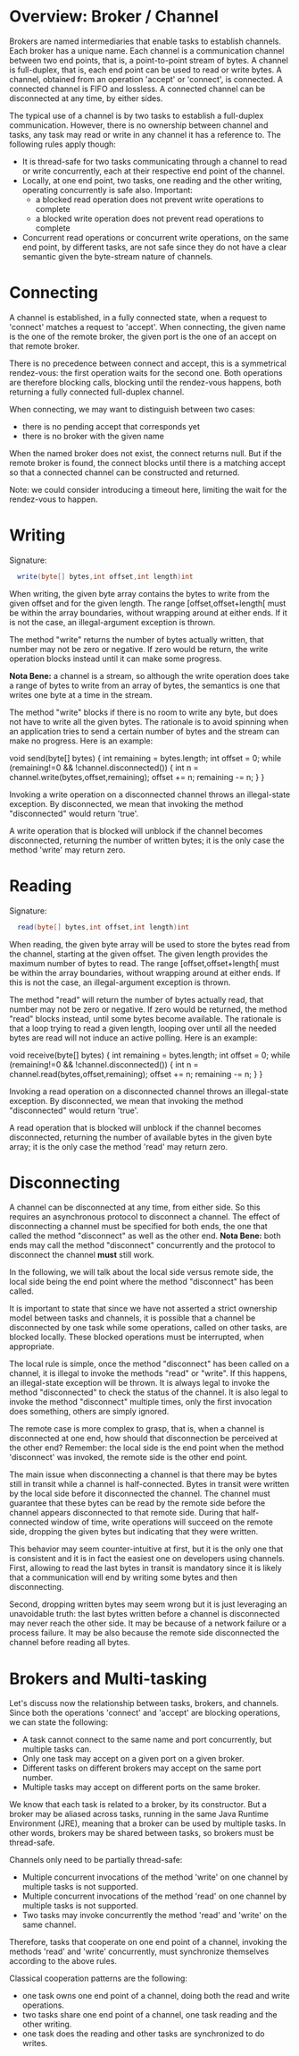 
# Overview: Broker / Channel

Brokers are named intermediaries that enable tasks to establish channels. Each broker has a unique name. Each channel is a communication channel between two end points, that is, a point-to-point stream of bytes. A channel is full-duplex, that is, each end point can be used to read or write bytes. A channel, obtained from an operation 'accept' or 'connect', is connected. A connected channel is FIFO and lossless. A connected channel can be disconnected at any time, by either sides.

The typical use of a channel is by two tasks to establish a full-duplex communication. However, there is no ownership between channel and tasks, any task may read or write in any channel it has a reference to. The following rules apply though:

- It is thread-safe for two tasks communicating through a channel to read or write concurrently, each at their respective end point of the channel. 
- Locally, at one end point, two tasks, one reading and the other writing, operating concurrently is safe also. Important: 
  - a blocked read operation does not prevent write operations to complete  
  - a blocked write operation does not prevent read operations to complete
- Concurrent read operations or concurrent write operations, on the same end point, by different tasks, are not safe since they do not have a clear semantic given the byte-stream nature of channels.  

# Connecting

A channel is established, in a fully connected state, when a request to 'connect' matches a request to 'accept'. When connecting, the given name is the one of the remote broker, the given port is the one of an accept on that remote broker. 

There is no precedence between connect and accept, this is a symmetrical rendez-vous: the first operation waits for the second one. Both operations are therefore blocking calls, blocking until the rendez-vous happens, both returning a fully connected full-duplex channel.

When connecting, we may want to distinguish between two cases: 
- there is no pending accept that corresponds yet 
- there is no broker with the given name 

When the named broker does not exist, the connect returns null. But if the remote broker is found, the connect blocks until there is a matching accept so that a connected channel can be constructed and returned. 

Note: we could consider introducing a timeout here, limiting the wait for the rendez-vous to happen.

# Writing

Signature: 
```java
  write(byte[] bytes,int offset,int length)int
```

When writing, the given byte array contains the bytes to write from the given offset and for the given length. The range [offset,offset+length[ must be within the array boundaries, without wrapping around at either ends. If it is not the case, an illegal-argument exception is thrown.

The method "write" returns the number of bytes actually written, that number may not be zero or negative. If zero would be return, the write operation blocks instead until it can make some progress.

**Nota Bene:** a channel is a stream, so although the write operation does take a range of bytes to write from an array of bytes, the semantics is one that writes one byte at a time in the stream.

The method "write" blocks if there is no room to write any byte, but does not have to write all the given bytes. The rationale is to avoid spinning when an application tries to send a certain number of bytes and the stream can make no progress. Here is an example:

  void send(byte[] bytes) {
    int remaining = bytes.length;
    int offset = 0;
    while (remaining!=0 && !channel.disconnected()) {
      int n = channel.write(bytes,offset,remaining);
      offset += n;
      remaining -= n;
    }
  }

Invoking a write operation on a disconnected channel throws an illegal-state exception. By disconnected, we mean that invoking the method "disconnected" would return 'true'.

A write operation that is blocked will unblock if the channel becomes disconnected, returning the number of written bytes; it is the only case the method 'write' may return zero.

# Reading

Signature: 

```java 
  read(byte[] bytes,int offset,int length)int
```

When reading, the given byte array will be used to store the bytes read from the channel, starting at the given offset. The given length provides the maximum number of bytes to read. The range [offset,offset+length[ must be within the array boundaries, without wrapping around at either ends. If this is not the case, an illegal-argument exception is thrown.

The method "read" will return the number of bytes actually read, that number may not be zero or negative. If zero would be returned, the method "read" blocks instead, until some bytes become available. The rationale is that a loop trying to read a given length, looping over until all the needed bytes are read will not induce an active polling. Here is an example:

  void receive(byte[] bytes)  {
    int remaining = bytes.length;
    int offset = 0;
    while (remaining!=0 && !channel.disconnected()) {
      int n = channel.read(bytes,offset,remaining);
      offset += n;
      remaining -= n;
    }
  }

Invoking a read operation on a disconnected channel throws an illegal-state exception. By disconnected, we mean that invoking the method "disconnected" would return 'true'.

A read operation that is blocked will unblock if the channel becomes disconnected, returning the number of available bytes in the given byte array; it is the only case the method 'read' may return zero.

# Disconnecting

A channel can be disconnected at any time, from either side. So this requires an asynchronous protocol to disconnect a channel. The effect of disconnecting a channel must be specified for both ends, the one that called the method "disconnect" as well as the other end. **Nota Bene:** both ends may call the method "disconnect" concurrently and the protocol to disconnect the channel **must** still work.

In the following, we will talk about the local side versus remote side, the local side being the end point where the method "disconnect" has been called.

It is important to state that since we have not asserted a strict ownership model between tasks and channels, it is possible that a channel be disconnected
by one task while some operations, called on other tasks, are blocked locally. These blocked operations must be interrupted, when appropriate.

The local rule is simple, once the method "disconnect" has been called on a channel, it is illegal to invoke the methods "read" or "write". If this happens, an illegal-state exception will be thrown. It is always legal to invoke the method "disconnected" to check the status of the channel. It is also legal to invoke the method "disconnect" multiple times, only the first invocation does something, others are simply ignored. 

The remote case is more complex to grasp, that is, when a channel is disconnected at one end, how should that disconnection be perceived at the other end? Remember: the local side is the end point when the method 'disconnect' was invoked, the remote side is the other end point. 

The main issue when disconnecting a channel is that there may be bytes still in transit while a channel is half-connected. Bytes in transit were written by the local side before it disconnected the channel. The channel must guarantee that these bytes can be read by the remote side before the channel appears disconnected to that remote side. During that half-connected window of time, write operations will succeed on the remote side, dropping the given bytes but indicating that they were written.

This behavior may seem counter-intuitive at first, but it is the only one that is consistent and it is in fact the easiest one on developers using channels. First, allowing to read the last bytes in transit is mandatory since it is likely that a communication will end by writing some bytes and then disconnecting.

Second, dropping written bytes may seem wrong but it is just leveraging an unavoidable truth: the last bytes written before a channel is disconnected may never reach the other side. It may be because of a network failure or a process failure. It may be also because the remote side disconnected the channel before reading all bytes.

# Brokers and Multi-tasking

Let's discuss now the relationship between tasks, brokers, and channels. Since both the operations 'connect' and 'accept' are blocking operations, we can state the following:

- A task cannot connect to the same name and port concurrently, but multiple tasks can. 
- Only one task may accept on a given port on a given broker. 
- Different tasks on different brokers may accept on the same port number. 
- Multiple tasks may accept on different ports on the same broker.

We know that each task is related to a broker, by its constructor. But a broker may be aliased across tasks, running in the same Java Runtime Environment (JRE), meaning that a broker can be used by multiple tasks. In other words, brokers may be shared between tasks, so brokers must be thread-safe.

Channels only need to be partially thread-safe:

- Multiple concurrent invocations of the method 'write' on one channel by multiple tasks is not supported.
- Multiple concurrent invocations of the method 'read' on one channel by multiple tasks is not supported.
- Two tasks may invoke concurrently the method 'read' and 'write' on the same channel.

Therefore, tasks that cooperate on one end point of a channel, invoking the methods 'read' and 'write' concurrently, must synchronize themselves according to the above rules. 

Classical cooperation patterns are the following:

- one task owns one end point of a channel, doing both the read and write operations.
- two tasks share one end point of a channel, one task reading and the other writing.
- one task does the reading and other tasks are synchronized to do writes.







